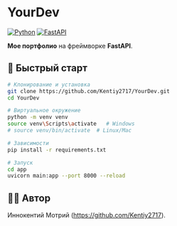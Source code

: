 # YourDev

[![Python](https://img.shields.io/badge/Python-3.12-blue?logo=python&logoColor=white)](https://python.org)
[![FastAPI](https://img.shields.io/badge/FastAPI-0.104.1-009688?logo=fastapi&logoColor=white)](https://fastapi.tiangolo.com/)

**Мое портфолио** на фреймворке **FastAPI**.

## 🚀 Быстрый старт

```bash
# Клонирование и установка
git clone https://github.com/Kentiy2717/YourDev.git
cd YourDev

# Виртуальное окружение
python -m venv venv
source venv\Scripts\activate   # Windows
# source venv/bin/activate  # Linux/Mac

# Зависимости
pip install -r requirements.txt

# Запуск
cd app
uvicorn main:app --port 8000 --reload
```

## 👨‍💻 Автор

Иннокентий Мотрий (https://github.com/Kentiy2717).